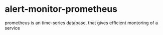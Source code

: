 # alert-monitor-prometheus
prometheus is an time-series database, that gives efficient montoring of a service
